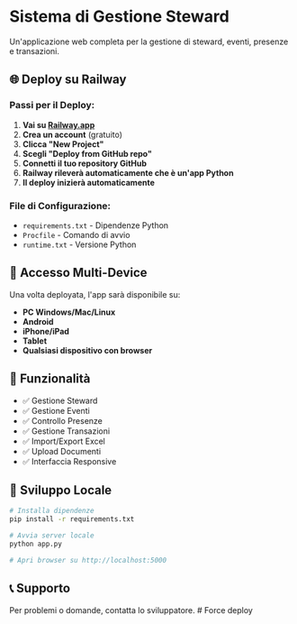 # Sistema di Gestione Steward

Un'applicazione web completa per la gestione di steward, eventi, presenze e transazioni.

## 🌐 Deploy su Railway

### Passi per il Deploy:

1. **Vai su [Railway.app](https://railway.app)**
2. **Crea un account** (gratuito)
3. **Clicca "New Project"**
4. **Scegli "Deploy from GitHub repo"**
5. **Connetti il tuo repository GitHub**
6. **Railway rileverà automaticamente che è un'app Python**
7. **Il deploy inizierà automaticamente**

### File di Configurazione:

- `requirements.txt` - Dipendenze Python
- `Procfile` - Comando di avvio
- `runtime.txt` - Versione Python

## 📱 Accesso Multi-Device

Una volta deployata, l'app sarà disponibile su:
- **PC Windows/Mac/Linux**
- **Android**
- **iPhone/iPad**
- **Tablet**
- **Qualsiasi dispositivo con browser**

## 🚀 Funzionalità

- ✅ Gestione Steward
- ✅ Gestione Eventi
- ✅ Controllo Presenze
- ✅ Gestione Transazioni
- ✅ Import/Export Excel
- ✅ Upload Documenti
- ✅ Interfaccia Responsive

## 🔧 Sviluppo Locale

```bash
# Installa dipendenze
pip install -r requirements.txt

# Avvia server locale
python app.py

# Apri browser su http://localhost:5000
```

## 📞 Supporto

Per problemi o domande, contatta lo sviluppatore. #   F o r c e   d e p l o y  
 
